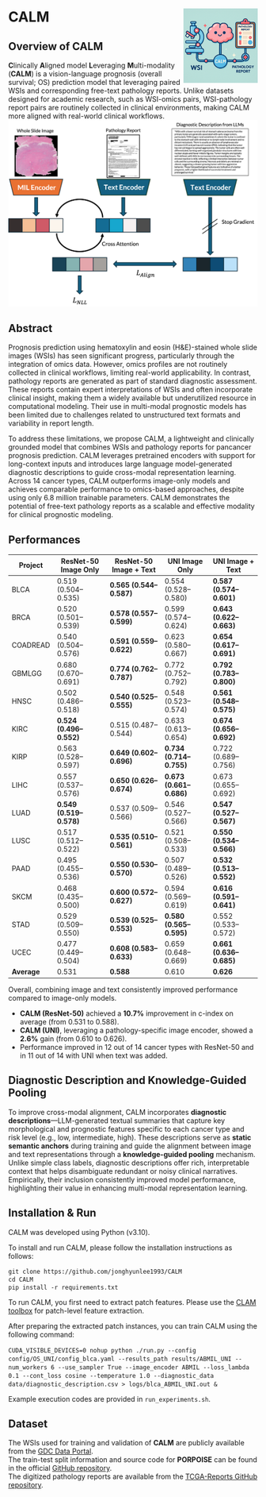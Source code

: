 # CALM <img src="CALM_thumbnail.png" width="150px" align="right" />

## Overview of CALM


**C**linically **A**ligned model **L**everaging **M**ulti-modality (**CALM**) is a vision-language prognosis (overall survival; OS) prediction model that leveraging paired WSIs and corresponding free-text pathology reports. Unlike datasets designed for academic research, such as WSI-omics pairs, WSI-pathology report pairs are routinely collected in clinical environments, making CALM more aligned with real-world clinical workflows. 
![overview](figure_overview.png)

## Abstract
Prognosis prediction using hematoxylin and eosin (H&E)-stained  whole slide images (WSIs) has seen significant progress, particularly through the integration of omics data. However, omics profiles are not routinely collected in clinical workflows, limiting real-world applicability. In contrast, pathology reports are generated as part of standard diagnostic assessment. These reports contain expert interpretations of WSIs and often incorporate clinical insight, making them a widely available but underutilized resource in computational modeling. Their use in multi-modal prognostic models has been limited due to challenges related to unstructured text formats and variability in report length.

To address these limitations, we propose CALM, a lightweight and clinically grounded model that combines WSIs and pathology reports for pancancer prognosis prediction. CALM leverages pretrained encoders with support for long-context inputs and introduces large language model-generated diagnostic descriptions to guide cross-modal representation learning. Across 14 cancer types, CALM outperforms image-only models and achieves comparable performance to omics-based approaches, despite using only 6.8 million trainable parameters. CALM demonstrates the potential of free-text pathology reports as a scalable and effective modality for clinical prognostic modeling.

## Performances
| Project  | ResNet-50 Image Only    | ResNet-50 Image + Text      | UNI Image Only            | UNI Image + Text            |
|----------|-------------------------|-----------------------------|---------------------------|-----------------------------|
| BLCA     | 0.519 (0.504–0.535)     | **0.565 (0.544–0.587)**     | 0.554 (0.528–0.580)       | **0.587 (0.574–0.601)**     |
| BRCA     | 0.520 (0.501–0.539)     | **0.578 (0.557–0.599)**     | 0.599 (0.574–0.624)       | **0.643 (0.622–0.663)**     |
| COADREAD | 0.540 (0.504–0.576)     | **0.591 (0.559–0.622)**     | 0.623 (0.580–0.667)       | **0.654 (0.617–0.691)**     |
| GBMLGG   | 0.680 (0.670–0.691)     | **0.774 (0.762–0.787)**     | 0.772 (0.752–0.792)       | **0.792 (0.783–0.800)**     |
| HNSC     | 0.502 (0.486–0.518)     | **0.540 (0.525–0.555)**     | 0.548 (0.523–0.574)       | **0.561 (0.548–0.575)**     |
| KIRC     | **0.524 (0.496–0.552)** | 0.515 (0.487–0.544)         | 0.633 (0.613–0.654)       | **0.674 (0.656–0.692)**     |
| KIRP     | 0.563 (0.528–0.597)     | **0.649 (0.602–0.696)**     | **0.734 (0.714–0.755)**   | 0.722 (0.689–0.756)         |
| LIHC     | 0.557 (0.537–0.576)     | **0.650 (0.626–0.674)**     | **0.673 (0.661–0.686)**   | 0.673 (0.655–0.692)         |
| LUAD     | **0.549 (0.519–0.578)** | 0.537 (0.509–0.566)         | 0.546 (0.527–0.566)       | **0.547 (0.527–0.567)**     |
| LUSC     | 0.517 (0.512–0.522)     | **0.535 (0.510–0.561)**     | 0.521 (0.508–0.533)       | **0.550 (0.534–0.566)**     |
| PAAD     | 0.495 (0.455–0.536)     | **0.550 (0.530–0.570)**     | 0.507 (0.489–0.526)       | **0.532 (0.513–0.552)**     |
| SKCM     | 0.468 (0.435–0.500)     | **0.600 (0.572–0.627)**     | 0.594 (0.569–0.619)       | **0.616 (0.591–0.641)**     |
| STAD     | 0.529 (0.509–0.550)     | **0.539 (0.525–0.553)**     | **0.580 (0.565–0.595)**   | 0.552 (0.533–0.572)         |
| UCEC     | 0.477 (0.449–0.504)     | **0.608 (0.583–0.633)**     | 0.659 (0.648–0.669)       | **0.661 (0.636–0.685)**     |
| **Average** | 0.531                | **0.588**                   | 0.610                     | **0.626**                   |

Overall, combining image and text consistently improved performance compared to image-only models. 
- **CALM (ResNet-50)** achieved a **10.7%** improvement in c-index on average (from 0.531 to 0.588).
- **CALM (UNI)**, leveraging a pathology-specific image encoder, showed a **2.6%** gain (from 0.610 to 0.626).
- Performance improved in 12 out of 14 cancer types with ResNet-50 and in 11 out of 14 with UNI when text was added.

## Diagnostic Description and Knowledge-Guided Pooling
To improve cross-modal alignment, CALM incorporates **diagnostic descriptions**—LLM-generated textual summaries that capture key morphological and prognostic features specific to each cancer type and risk level (e.g., low, intermediate, high). These descriptions serve as **static semantic anchors** during training and guide the alignment between image and text representations through a **knowledge-guided pooling** mechanism. Unlike simple class labels, diagnostic descriptions offer rich, interpretable context that helps disambiguate redundant or noisy clinical narratives. Empirically, their inclusion consistently improved model performance, highlighting their value in enhancing multi-modal representation learning.


## Installation & Run
CALM was developed using Python (v3.10).

To install and run CALM, please follow the installation instructions as follows:

```
git clone https://github.com/jonghyunlee1993/CALM
cd CALM
pip install -r requirements.txt
```

To run CALM, you first need to extract patch features. Please use the [CLAM toolbox](https://github.com/mahmoodlab/CLAM) for patch-level feature extraction.

After preparing the extracted patch instances, you can train CALM using the following command:

`CUDA_VISIBLE_DEVICES=0 nohup python ./run.py --config config/OS_UNI/config_blca.yaml --results_path results/ABMIL_UNI --num_workers 6 --use_sampler True --image_encoder ABMIL --loss_lambda 0.1 --cont_loss cosine --temperature 1.0 --diagnostic_data data/diagnostic_description.csv > logs/blca_ABMIL_UNI.out &`

Example execution codes are provided in `run_experiments.sh`.

## Dataset
The WSIs used for training and validation of **CALM** are publicly available from the [GDC Data Portal](https://portal.gdc.cancer.gov/).  
The train-test split information and source code for **PORPOISE** can be found in the official [GitHub repository](https://github.com/mahmoodlab/PORPOISE).  
The digitized pathology reports are available from the [TCGA-Reports GitHub repository](https://github.com/tatonetti-lab/tcga-path-reports).